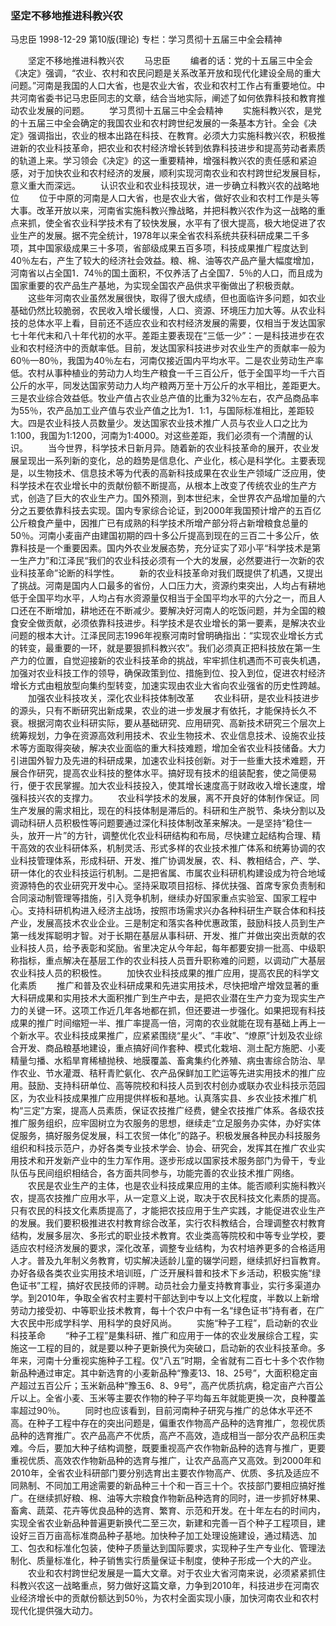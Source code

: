 ### 坚定不移地推进科教兴农
马忠臣
1998-12-29
第10版(理论)
专栏：学习贯彻十五届三中全会精神

　　坚定不移地推进科教兴农
　　马忠臣
　　编者的话：党的十五届三中全会《决定》强调，“农业、农村和农民问题是关系改革开放和现代化建设全局的重大问题。”河南是我国的人口大省，也是农业大省，农业和农村工作占有重要地位。中共河南省委书记马忠臣同志的文章，结合当地实际，阐述了如何依靠科技和教育推动农业发展的问题。
　　学习贯彻十五届三中全会精神
　　实施科教兴农，是党的十五届三中全会确定的我国农业和农村跨世纪发展的一条基本方针。全会《决定》强调指出，农业的根本出路在科技、在教育。必须大力实施科教兴农，积极推进新的农业科技革命，把农业和农村经济增长转到依靠科技进步和提高劳动者素质的轨道上来。学习领会《决定》的这一重要精神，增强科教兴农的责任感和紧迫感，对于加快农业和农村经济的发展，顺利实现河南农业和农村跨世纪发展目标，意义重大而深远。
　　认识农业和农业科技现状，进一步确立科教兴农的战略地位
　　位于中原的河南是人口大省，也是农业大省，做好农业和农村工作是头等大事。改革开放以来，河南省实施科教兴豫战略，并把科教兴农作为这一战略的重点来抓，使全省农业科学技术有了较快发展，水平有了很大提高，极大地促进了农业生产的发展。据不完全统计，1978年以来全省农科系统共获科研成果二千多项，其中国家级成果三十多项，省部级成果五百多项，科技成果推广程度达到40％左右，产生了较大的经济社会效益。粮、棉、油等农产品产量大幅度增加，河南省以占全国1．74％的国土面积，不仅养活了占全国7．5％的人口，而且成为国家重要的农产品生产基地，为实现全国农产品供求平衡做出了积极贡献。
　　这些年河南农业虽然发展很快，取得了很大成绩，但也面临许多问题，如农业基础仍然比较脆弱，农民收入增长缓慢，人口、资源、环境压力加大等。从农业科技的总体水平上看，目前还不适应农业和农村经济发展的需要，仅相当于发达国家七十年代末和八十年代初的水平。差距主要表现在“三低一少”：一是科技进步在农业和农村经济中的贡献率低。目前，发达国家科技进步对农业生产的贡献率一般为60％—80％，我国为40％左右，河南仅接近国内平均水平。二是农业劳动生产率低。农村从事种植业的劳动力人均生产粮食一千三百公斤，低于全国平均一千六百公斤的水平，同发达国家劳动力人均产粮两万至十万公斤的水平相比，差距更大。三是农业综合效益低。牧业产值占农业总产值的比重为32％左右，农产品商品率为55％，农产品加工业产值与农业产值之比为1．1∶1，与国际标准相比，差距较大。四是农业科技人员数量少。发达国家农业技术推广人员与农业人口之比为1∶100，我国为1∶1200，河南为1∶4000。对这些差距，我们必须有一个清醒的认识。
　　当今世界，科学技术日新月异。随着新的农业科技革命的展开，农业发展呈现出一系列新的变化，总的趋势是信息化、产业化，核心是科学化。主要表现是，以生物技术、信息技术等为代表的高新科技成果在农业生产领域广泛应用，使科学技术在农业增长中的贡献份额不断提高，从根本上改变了传统农业的生产方式，创造了巨大的农业生产力。国外预测，到本世纪末，全世界农产品增加量的六分之五要依靠科技去实现。国内专家综合论证，到2000年我国预计增产的五百亿公斤粮食产量中，因推广已有成熟的科学技术所增产部分将占新增粮食总量的50％。河南小麦亩产由建国初期的四十多公斤提高到现在的三百二十多公斤，依靠科技是一个重要因素。国内外农业发展态势，充分证实了邓小平“科学技术是第一生产力”和江泽民“我们的农业科技必须有一个大的发展，必然要进行一次新的农业科技革命”论断的科学性。
　　新的农业科技革命对我们既提供了机遇，又提出了挑战。河南是国内人口最多的省份，人口压力大，资源约束突出，人均占有耕地低于全国平均水平，人均占有水资源量仅相当于全国平均水平的六分之一，而且人口还在不断增加，耕地还在不断减少。要解决好河南人的吃饭问题，并为全国的粮食安全做贡献，必须依靠科技进步。科学技术是农业增长的第一要素，是解决农业问题的根本大计。江泽民同志1996年视察河南时曾明确指出：“实现农业增长方式的转变，最重要的一环，就是要狠抓科教兴农”。我们必须真正把科技放在第一生产力的位置，自觉迎接新的农业科技革命的挑战，牢牢抓住机遇而不可丧失机遇，加强对农业科技工作的领导，确保政策到位、措施到位、投入到位，促进农村经济增长方式由粗放型向集约型转变，加速实现由农业大省向农业强省的历史性跨越。
　　加强农业科技攻关，深化农业科技体制改革
　　农业科研，是农业科技进步的源头，只有不断研究出新成果，农业的进一步发展才有依托，才能保持长久不衰。根据河南农业科研实际，要从基础研究、应用研究、高新技术研究三个层次上统筹规划，力争在资源高效利用技术、农业生物技术、农业信息技术、设施农业技术等方面取得突破，解决农业面临的重大科技难题，增加全省农业科技储备。大力引进国外智力及先进的科研成果，加速农业科技创新。对于一些重大技术难题，开展合作研究，提高农业科技的整体水平。搞好现有技术的组装配套，使之简便易行，便于农民掌握。加大农业科技投入，使其增长速度高于财政收入增长速度，增强科技兴农的支撑力。
　　农业科学技术的发展，离不开良好的体制作保证。同生产发展的需求相比，现在的科技体制是滞后的。科研和生产脱节、条块分割以及调动科研人员积极性等问题要通过深化科技体制改革来解决。一是坚持“稳住一头，放开一片”的方针，调整优化农业科研结构和布局，尽快建立起结构合理、精干高效的农业科研体系，机制灵活、形式多样的农业技术推广体系和统筹协调的农业科技管理体系，形成科研、开发、推广协调发展，农、科、教相结合，产、学、研一体化的农业科技运行机制。二是把省属、市属农业科研机构建设成为符合地域资源特色的农业研究开发中心。坚持采取项目招标、择优扶强、首席专家负责制和合同滚动制管理等措施，引入竞争机制，继续办好国家重点实验室、国家工程中心。支持科研机构进入经济主战场，按照市场需求兴办各种科研生产联合体和科技产业，发展高技术农业企业。三是制定和落实各种优惠政策，鼓励科技人员到生产第一线发挥聪明才智。对于长期在基层从事科研、开发、推广并做出突出贡献的农业科技人员，给予表彰和奖励。省里决定从今年起，每年都要安排一批高、中级职称指标，重点解决在基层工作的农业科技人员晋升职称难的问题，以调动广大基层农业科技人员的积极性。
　　加快农业科技成果的推广应用，提高农民的科学文化素质
　　推广和普及农业科研成果和先进实用技术，尽快把增产增效显著的重大科研成果和实用技术大面积推广到生产中去，是把农业潜在生产力变为现实生产力的关键一环。这项工作近几年各地都在抓，但还要进一步强化。如果把现有科技成果的推广时间缩短一半、推广率提高一倍，河南的农业就能在现有基础上再上一个新水平。农业科技成果推广，应紧紧围绕“星火”、“丰收”、“燎原”计划及农业综合开发、商品粮基地建设，重点搞好间作套种、模式化栽培、测土配方施肥、小麦精量匀播、水稻旱育稀植抛秧、地膜覆盖、畜禽集约化养殖、病虫害综合防治、旱作农业、节水灌溉、秸秆青贮氨化、农产品保鲜加工贮运等先进实用技术的推广应用。鼓励、支持科研单位、高等院校和科技人员到农村创办或联办农业科技示范园区，为农业科技成果推广应用提供样板和基地。认真落实县、乡农业技术推广机构“三定”方案，提高人员素质，保证农技推广经费，健全农技推广体系。各级农技推广服务组织，应牢固树立为农服务的思想，继续走“立足服务办实体，办好实体促服务，搞好服务促发展，科工农贸一体化”的路子。积极发展各种民办科技服务组织和科技示范户，办好各类专业技术学会、协会、研究会，发挥其在推广农业实用技术和开发新产业中的生力军作用。逐步形成以国家技术服务部门为骨干，专业队伍与民间组织相结合，各方面共同参与，功能完善的农业技术推广网络。
　　农民是农业生产的主体，也是农业科技成果应用的主体。能否顺利实施科教兴农，提高农技推广应用水平，从一定意义上说，取决于农民科技文化素质的提高。只有农民的科技文化素质提高了，才能把农技应用于生产实践，才能促进农业生产的发展。我们要积极推进农村教育综合改革，实行农科教结合，合理调整农村教育结构，发展多层次、多形式的职业技术教育。农业类高等院校和中等专业学校，要适应农村经济发展的要求，深化改革，调整专业结构，为农村培养更多的合格适用人才。普及九年制义务教育，切实解决适龄儿童的辍学问题，继续抓好扫盲教育。办好各级各类农业实用技术培训班，广泛开展科普和技术下乡活动，积极实施“绿色证书”工程，搞好农民技师的评聘。动员社会力量支持教育事业，实行多渠道办学。到2010年，争取全省农村主要村干部达到中专以上文化程度，半数以上新增劳动力接受初、中等职业技术教育，每十个农户中有一名“绿色证书”持有者，在广大农民中形成学科学、用科学的良好风尚。
　　实施“种子工程”，启动新的农业科技革命
　　“种子工程”是集科研、推广和应用于一体的农业发展综合工程，实施这一工程的目的，就是要以种子更新换代为突破口，启动新的农业科技革命。多年来，河南十分重视实施种子工程。仅“八五”时期，全省就有二百七十多个农作物新品种通过审定。其中新选育的小麦新品种“豫麦13、18、25号”，大面积稳定亩产超过五百公斤；玉米新品种“豫玉6、8、9号”，高产优质抗病，稳定亩产六百公斤以上。全省小麦、玉米等主要农作物的种子平均每五年就能更换一次，良种覆盖率超过90％。
　　同时也应该看到，目前河南种子研究与推广的总体水平还不高。在种子工程中存在的突出问题是，偏重农作物高产品种的选育推广，忽视优质品种的选育推广。农产品高产不优质，高产不高效，造成相当一部分农产品积压卖难。今后，要加大种子结构调整，既要重视高产农作物新品种的选育与推广，更要重视优质、高效农作物新品种的选育与推广，让农产品高产又高效。到2000年和2010年，全省农业科研部门要分别选育出主要农作物高产、优质、多抗及适应不同熟制、不同加工用途需要的新品种三十个和一百三十个。农技部门要相应搞好推广。在继续抓好粮、棉、油等大宗粮食作物新品种选育的同时，进一步抓好林果、畜禽、蔬菜、花卉等优良品种的选育、繁育、示范和开发。在十年左右的时间内，实现全省农业新品种普遍更新换代二至三次，新建和完善一百个种子工程项目，建设好三百万亩高标准商品种子基地。加快种子加工处理设施建设，通过精选、加工、包衣和标准化包装，使种子质量达到国际要求，实现种子生产专业化、管理法制化、质量标准化，种子销售实行质量保证卡制度，使种子形成一个大的产业。
　　农业和农村跨世纪发展是一篇大文章。对于农业大省河南来说，必须紧紧抓住科教兴农这一战略重点，努力做好这篇文章，力争到2010年，科技进步在河南农业经济增长中的贡献份额达到50％，为农村全面实现小康，加快河南农业和农村现代化提供强大动力。
